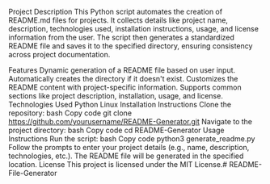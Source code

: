 Project Description
This Python script automates the creation of README.md files for projects. It collects details like project name, description, technologies used, installation instructions, usage, and license information from the user. The script then generates a standardized README file and saves it to the specified directory, ensuring consistency across project documentation.

Features
Dynamic generation of a README file based on user input.
Automatically creates the directory if it doesn't exist.
Customizes the README content with project-specific information.
Supports common sections like project description, installation, usage, and license.
Technologies Used
Python
Linux
Installation Instructions
Clone the repository:
bash
Copy code
git clone https://github.com/yourusername/README-Generator.git
Navigate to the project directory:
bash
Copy code
cd README-Generator
Usage Instructions
Run the script:
bash
Copy code
python3 generate_readme.py
Follow the prompts to enter your project details (e.g., name, description, technologies, etc.).
The README file will be generated in the specified location.
License
This project is licensed under the MIT License.# README-File-Generator
